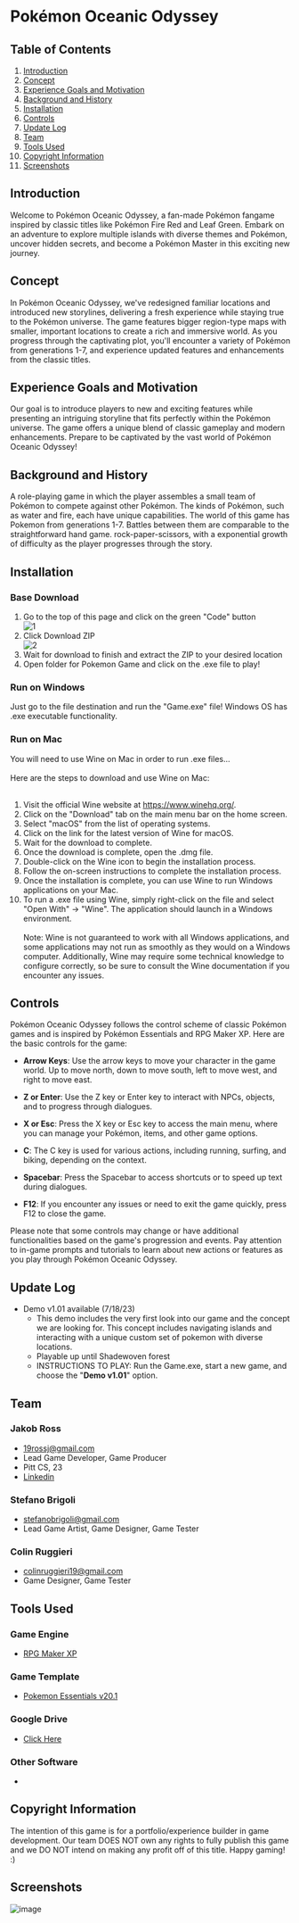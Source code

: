 # Pokémon Oceanic Odyssey
## Table of Contents
1. [Introduction](#introduction)
2. [Concept](#concept)
3. [Experience Goals and Motivation](#experience-goals-and-motivation)
4. [Background and History](#background-and-history)
5. [Installation](#installation)
6. [Controls](#controls)
7. [Update Log](#update-log)
8. [Team](#team)
9. [Tools Used](#tools-used)
10. [Copyright Information](#copyright-information)
11. [Screenshots](#screenshots)
## Introduction
Welcome to Pokémon Oceanic Odyssey, a fan-made Pokémon fangame inspired by classic titles like Pokémon Fire Red and Leaf Green. Embark on an adventure to explore multiple islands with diverse themes and Pokémon, uncover hidden secrets, and become a Pokémon Master in this exciting new journey.
## Concept
In Pokémon Oceanic Odyssey, we've redesigned familiar locations and introduced new storylines, delivering a fresh experience while staying true to the Pokémon universe. The game features bigger region-type maps with smaller, important locations to create a rich and immersive world. As you progress through the captivating plot, you'll encounter a variety of Pokémon from generations 1-7, and experience updated features and enhancements from the classic titles.
## Experience Goals and Motivation
Our goal is to introduce players to new and exciting features while presenting an intriguing storyline that fits perfectly within the Pokémon universe. The game offers a unique blend of classic gameplay and modern enhancements. Prepare to be captivated by the vast world of Pokémon Oceanic Odyssey!
## Background and History
A role-playing game in which the player assembles a small team of Pokémon to compete against other Pokémon. The kinds of Pokémon, such as water and fire, each have unique capabilities. The world of this game has Pokemon from generations 1-7. Battles between them are comparable to the straightforward hand game. rock-paper-scissors, with a exponential growth of difficulty as the player progresses through the story.
## Installation
### Base Download
1. Go to the top of this page and click on the green "Code" button<br />
![1](https://user-images.githubusercontent.com/91906368/225101651-25a36ea5-541d-4750-9935-a006390e30cd.png)
2. Click Download ZIP<br />
![2](https://user-images.githubusercontent.com/91906368/225102161-723d4e82-13c4-4f59-96b5-368003f36385.png)<br />
3. Wait for download to finish and extract the ZIP to your desired location
4. Open folder for Pokemon Game and click on the .exe file to play!
### Run on Windows
Just go to the file destination and run the "Game.exe" file! Windows OS has .exe executable functionality.
### Run on Mac
You will need to use Wine on Mac in order to run .exe files...<br><br>
Here are the steps to download and use Wine on Mac:
<br><br>
1. Visit the official Wine website at https://www.winehq.org/.
2. Click on the "Download" tab on the main menu bar on the home screen.
3. Select "macOS" from the list of operating systems.
4. Click on the link for the latest version of Wine for macOS.
5. Wait for the download to complete.
6. Once the download is complete, open the .dmg file.
7. Double-click on the Wine icon to begin the installation process.
8. Follow the on-screen instructions to complete the installation process.
9. Once the installation is complete, you can use Wine to run Windows applications on your Mac.
10. To run a .exe file using Wine, simply right-click on the file and select "Open With" -> "Wine". The application should launch in a Windows environment.<br><br>
Note: Wine is not guaranteed to work with all Windows applications, and some applications may not run as smoothly as they would on a Windows computer. Additionally, Wine may require some technical knowledge to configure correctly, so be sure to consult the Wine documentation if you encounter any issues.
## Controls
Pokémon Oceanic Odyssey follows the control scheme of classic Pokémon games and is inspired by Pokémon Essentials and RPG Maker XP. Here are the basic controls for the game:

- **Arrow Keys**: Use the arrow keys to move your character in the game world. Up to move north, down to move south, left to move west, and right to move east.

- **Z or Enter**: Use the Z key or Enter key to interact with NPCs, objects, and to progress through dialogues.

- **X or Esc**: Press the X key or Esc key to access the main menu, where you can manage your Pokémon, items, and other game options.

- **C**: The C key is used for various actions, including running, surfing, and biking, depending on the context.

- **Spacebar**: Press the Spacebar to access shortcuts or to speed up text during dialogues.

- **F12**: If you encounter any issues or need to exit the game quickly, press F12 to close the game.

Please note that some controls may change or have additional functionalities based on the game's progression and events. Pay attention to in-game prompts and tutorials to learn about new actions or features as you play through Pokémon Oceanic Odyssey.
## Update Log
* Demo v1.01 available (7/18/23)
    * This demo includes the very first look into our game and the concept we are looking for. This concept includes navigating islands and interacting with a unique custom set of pokemon with diverse locations.
    * Playable up until Shadewoven forest
    * INSTRUCTIONS TO PLAY: Run the Game.exe, start a new game, and choose the "**Demo v1.01**" option.
## Team
### Jakob Ross
* 19rossj@gmail.com
* Lead Game Developer, Game Producer
* Pitt CS, 23
* [Linkedin](https://www.linkedin.com/in/jakob-ross/)
### Stefano Brigoli
* stefanobrigoli@gmail.com
* Lead Game Artist, Game Designer, Game Tester
### Colin Ruggieri
* colinruggieri19@gmail.com
* Game Designer, Game Tester
## Tools Used
### Game Engine
* [RPG Maker XP](https://www.rpgmakerweb.com/products/rpg-maker-xp)
### Game Template
* [Pokemon Essentials v20.1](https://reliccastle.com/essentials/)
### Google Drive
* [Click Here](https://drive.google.com/drive/u/2/folders/1pePy7lGvIsyjhldElZUXZNlh0oPeWPqB)
### Other Software
* 
## Copyright Information
The intention of this game is for a portfolio/experience builder in game development. Our team DOES NOT own any rights to fully publish this game and we DO NOT intend on making any profit off of this title. Happy gaming! :)
## Screenshots
![image](https://user-images.githubusercontent.com/91906368/233270366-e969ca44-ee27-4541-9948-6248ed0879bd.png)

